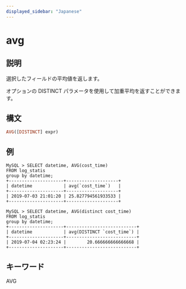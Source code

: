 ```yaml
---
displayed_sidebar: "Japanese"
---
```


# avg

## 説明

選択したフィールドの平均値を返します。

オプションの DISTINCT パラメータを使用して加重平均を返すことができます。

## 構文

```Haskell
AVG([DISTINCT] expr)
```

## 例

```plain text
MySQL > SELECT datetime, AVG(cost_time)
FROM log_statis
group by datetime;
+---------------------+--------------------+
| datetime            | avg(`cost_time`)   |
+---------------------+--------------------+
| 2019-07-03 21:01:20 | 25.827794561933533 |
+---------------------+--------------------+

MySQL > SELECT datetime, AVG(distinct cost_time)
FROM log_statis
group by datetime;
+---------------------+---------------------------+
| datetime            | avg(DISTINCT `cost_time`) |
+---------------------+---------------------------+
| 2019-07-04 02:23:24 |        20.666666666666668 |
+---------------------+---------------------------+
```

## キーワード

AVG